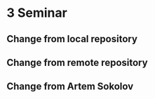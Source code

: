# 3 Seminar

## Change from local repository

## Change from remote repository

## Change from Artem Sokolov
